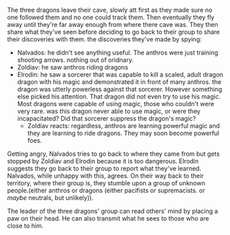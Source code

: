 The three dragons leave their cave, slowly att first as they made sure no one followed them and no one could track them. Then eventually they fly away until they're far away enough from where there cave was. They then share what they've seen before deciding to go back to their group to share their discoveries with them.
the discoveries they've made by spying:
- Nalvados: he didn't see anything useful. The anthros were just training shooting arrows. nothing out of oridnary.
- Zoldiav: he saw anthros riding dragons
- Elrodin: he saw a sorcerer that was capable to kill a scaled, adult dragon dragon with his magic and demonstrated it in front of many anthros. the dragon was utterly powerless against that sorcerer. However something else picked his attention. That dragon did not even try to use his magic. Most dragons were capable of using magic, those who couldn't were very rare. was this dragon never able to use magic, or were they incapacitated? Did that sorcerer suppress the dragon's magic?
  - Zoldiav reacts: regardless, anthros are learning powerful magic and they are learning to ride dragons. They may soon become powerful foes.

Getting angry, Nalvados tries to go back to where they came from but gets stopped by Zoldiav and Elrodin because it is too dangerous.
Elrodin suggests they go back to their group to report what they've learned. Nalvados, while unhappy with this, agrees.
On their way back to their territory, where their group is, they stumble upon a group of unknown people.(either anthros or dragons (either pacifists or supremacists. or *maybe* neutrals, but unlikely)).

The leader of the three dragons' group can read others' mind by placing a paw on their head. He can also transmit what he sees to those who are close to him.
